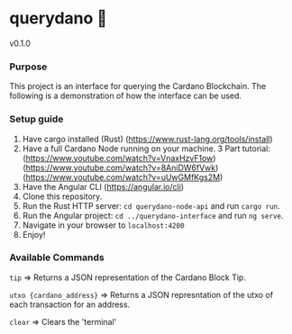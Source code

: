 # querydano :receipt:
v0.1.0

### Purpose
This project is an interface for querying the Cardano Blockchain. The following is a demonstration of how the interface can be used.

### Setup guide
1. Have cargo installed (Rust) (https://www.rust-lang.org/tools/install)
2. Have a full Cardano Node running on your machine. 3 Part tutorial: (https://www.youtube.com/watch?v=VnaxHzvF1ow) (https://www.youtube.com/watch?v=8AniDW6fVwk) (https://www.youtube.com/watch?v=uUwGMfKgs2M)
3. Have the Angular CLI (https://angular.io/cli)
4. Clone this repository.
5. Run the Rust HTTP server: `cd querydano-node-api` and run `cargo run`.
6. Run the Angular project: `cd ../querydano-interface` and run `ng serve`.
7. Navigate in your browser to `localhost:4200`
8. Enjoy!

### Available Commands
`tip` => Returns a JSON representation of the Cardano Block Tip.

`utxo {cardano_address}` => Returns a JSON represntation of the utxo of each transaction for an address.

`clear` => Clears the 'terminal'
